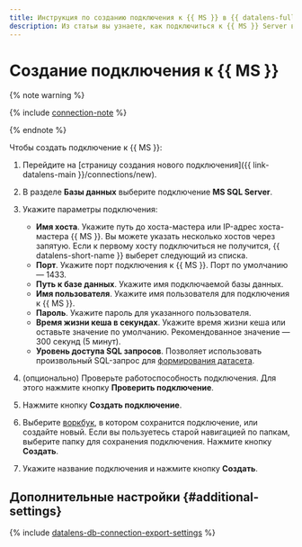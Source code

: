 ```yaml
---
title: Инструкция по созданию подключения к {{ MS }} в {{ datalens-full-name }}
description: Из статьи вы узнаете, как подключиться к {{ MS }} Server в {{ datalens-full-name }}.
---
```


# Создание подключения к {{ MS }}


{% note warning %}

{% include [connection-note](../../../_includes/datalens/datalens-connection-note.md) %}

{% endnote %}


Чтобы создать подключение к {{ MS }}:

1. Перейдите на [страницу создания нового подключения]({{ link-datalens-main }}/connections/new).
1. В разделе **Базы данных** выберите подключение **MS SQL Server**.
1. Укажите параметры подключения:

   * **Имя хоста**. Укажите путь до хоста-мастера или IP-адрес хоста-мастера {{ MS }}. Вы можете указать несколько хостов через запятую. Если к первому хосту подключиться не получится, {{ datalens-short-name }} выберет следующий из списка.
   * **Порт**. Укажите порт подключения к {{ MS }}. Порт по умолчанию — 1433.
   * **Путь к базе данных**. Укажите имя подключаемой базы данных.
   * **Имя пользователя**. Укажите имя пользователя для подключения к {{ MS }}.
   * **Пароль**. Укажите пароль для указанного пользователя.
   * **Время жизни кеша в секундах**. Укажите время жизни кеша или оставьте значение по умолчанию. Рекомендованное значение — 300 секунд (5 минут).
   * **Уровень доступа SQL запросов**. Позволяет использовать произвольный SQL-запрос для [формирования датасета](../../dataset/settings.md#sql-request-in-datatset).

1. (опционально) Проверьте работоспособность подключения. Для этого нажмите кнопку **Проверить подключение**.
1. Нажмите кнопку **Создать подключение**.


1. Выберите [воркбук](../../workbooks-collections/index.md), в котором сохранится подключение, или создайте новый. Если вы пользуетесь старой навигацией по папкам, выберите папку для сохранения подключения. Нажмите кнопку **Создать**.


1. Укажите название подключения и нажмите кнопку **Создать**.

## Дополнительные настройки {#additional-settings}

{% include [datalens-db-connection-export-settings](../../../_includes/datalens/operations/datalens-db-connection-export-settings.md) %}
